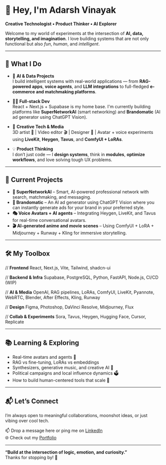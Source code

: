 # 👋 Hey, I'm Adarsh Vinayak

**Creative Technologist • Product Thinker • AI Explorer**

Welcome to my world of experiments at the intersection of **AI, data, storytelling, and imagination**. I love building systems that are not only functional but also *fun*, *human*, and *intelligent*.

---

## 🚀 What I Do

- 🧠 **AI & Data Projects**  
  I build intelligent systems with real-world applications — from **RAG-powered apps**, **voice agents**, and **LLM integrations** to full-fledged **e-commerce and matchmaking platforms**.

- 🧑‍💻 **Full-stack Dev**  
  React + Next.js + Supabase is my home base. I'm currently building platforms like **SuperNetworkAI** (smart networking) and **Brandomatic** (AI ad generator using ChatGPT Vision).

- 🎨 **Creative Tech & Media**  
  3D artist 🧊 | Video editor 🎬 | Designer 🎨 | Avatar + voice experiments using **LiveKit**, **Heygen**, **Tavus**, and **ComfyUI + LoRAs**.

- 💡 **Product Thinking**  
  I don’t just code — I **design systems**, think in **modules**, **optimize workflows**, and love solving tough UX problems.

---

## 🧩 Current Projects

- **🧠 SuperNetworkAI** – Smart, AI-powered professional network with search, matchmaking, and messaging.
- **🎯 Brandomatic** – An AI ad generator using ChatGPT Vision where you can instantly generate ads for your brand in your preferred style.
- **🎭 Voice Avatars + AI agents** – Integrating Heygen, LiveKit, and Tavus for real-time conversational avatars.
- **🎬 AI-generated anime and movie scenes** – Using ComfyUI + LoRA + Midjourney + Runway + Kling for immersive storytelling.

---

## 🛠️ My Toolbox

// **Frontend**
React, Next.js, Vite, Tailwind, shadcn-ui

// **Backend & Infra**
Supabase, PostgreSQL, Python, FastAPI, Node.js, CI/CD (WIP)

// **AI & Media**
OpenAI, RAG pipelines, LoRAs, ComfyUI, LiveKit, Pyannote, WebRTC, Blender, After Effects, Kling, Runway

// **Design**
Figma, Photoshop, DaVinci Resolve, Midjourney, Flux

// **Collab & Experiments**
Sora, Tavus, Heygen, Hugging Face, Cursor, Replicate

---

## 📚 Learning & Exploring

- Real-time avatars and agents 🤖  
- RAG vs fine-tuning, LoRAs vs embeddings  
- Synthesizers, generative music, and creative AI 🎵  
- Political campaigns and local influence dynamics 🗳️  
- How to build human-centered tools that scale 💬  

---

## 📬 Let’s Connect

I’m always open to meaningful collaborations, moonshot ideas, or just vibing over cool tech.

📫 Drop a message here or ping me on [LinkedIn](https://www.linkedin.com/in/adarshvinayak)  
🌐 Check out my [Portfolio](https://adarshvinayak.vercel.app/)

---

**“Build at the intersection of logic, emotion, and curiosity.”**  
Thanks for stopping by! 🌟
